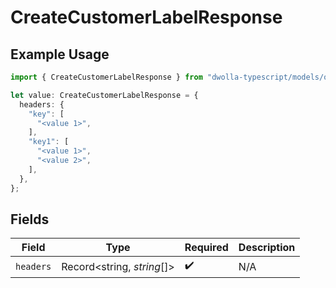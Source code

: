 # CreateCustomerLabelResponse

## Example Usage

```typescript
import { CreateCustomerLabelResponse } from "dwolla-typescript/models/operations";

let value: CreateCustomerLabelResponse = {
  headers: {
    "key": [
      "<value 1>",
    ],
    "key1": [
      "<value 1>",
      "<value 2>",
    ],
  },
};
```

## Fields

| Field                      | Type                       | Required                   | Description                |
| -------------------------- | -------------------------- | -------------------------- | -------------------------- |
| `headers`                  | Record<string, *string*[]> | :heavy_check_mark:         | N/A                        |